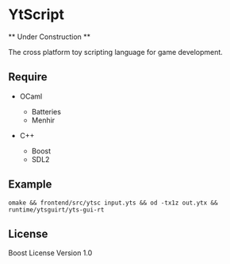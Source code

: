 # YtScript

** Under Construction **

The cross platform toy scripting language for game development.

## Require
- OCaml
  - Batteries
  - Menhir

- C++
  - Boost
  - SDL2

## Example
```
omake && frontend/src/ytsc input.yts && od -tx1z out.ytx && runtime/ytsguirt/yts-gui-rt
```

## License
Boost License Version 1.0
